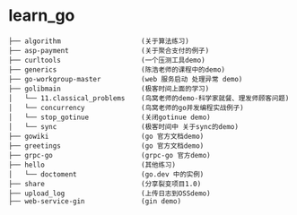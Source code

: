 # learn_go

    ├── algorithm                    (关于算法练习)
    ├── asp-payment                  (关于聚合支付的例子)
    ├── curltools                    (一个压测工具demo)
    ├── generics                     (陈浩老师的课程中的demo)
    ├── go-workgroup-master          (web 服务启动 处理异常 demo)
    ├── golibmain                    (极客时间上面的学习)
    │   └── 11.classical_problems    (鸟窝老师的demo-科学家就餐、理发师顾客问题)
    │   └── concurrency              (鸟窝老师的go并发编程实战例子)
    │   └── stop_gotinue             (关闭gotinue demo)
    │   └── sync                     (极客时间中 关于sync的demo)
    ├── gowiki                       (go 官方文档demo)  
    ├── greetings                    (go 官方文档demo)    
    ├── grpc-go                      (grpc-go 官方demo)  
    ├── hello                        (其他练习) 
    │   └── doctoment                (go.dev 中的实例)
    ├── share                        (分享裂变项目1.0) 
    ├── upload_log                   (上传日志到OSSdemo)
    ├── web-service-gin              (gin demo)  